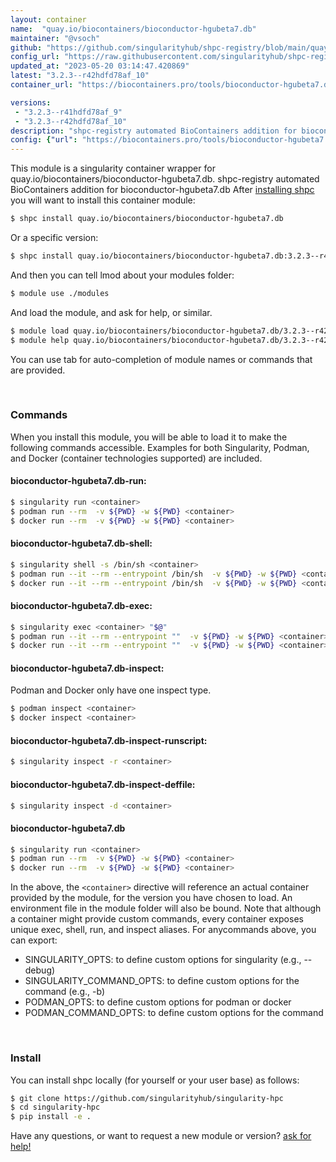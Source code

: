 ```yaml
---
layout: container
name:  "quay.io/biocontainers/bioconductor-hgubeta7.db"
maintainer: "@vsoch"
github: "https://github.com/singularityhub/shpc-registry/blob/main/quay.io/biocontainers/bioconductor-hgubeta7.db/container.yaml"
config_url: "https://raw.githubusercontent.com/singularityhub/shpc-registry/main/quay.io/biocontainers/bioconductor-hgubeta7.db/container.yaml"
updated_at: "2023-05-20 03:14:47.420869"
latest: "3.2.3--r42hdfd78af_10"
container_url: "https://biocontainers.pro/tools/bioconductor-hgubeta7.db"

versions:
 - "3.2.3--r41hdfd78af_9"
 - "3.2.3--r42hdfd78af_10"
description: "shpc-registry automated BioContainers addition for bioconductor-hgubeta7.db"
config: {"url": "https://biocontainers.pro/tools/bioconductor-hgubeta7.db", "maintainer": "@vsoch", "description": "shpc-registry automated BioContainers addition for bioconductor-hgubeta7.db", "latest": {"3.2.3--r42hdfd78af_10": "sha256:67a04ed5667db7b97f61bf1ba88d5ecca0c2f615b668c485758aa0236d74d5fa"}, "tags": {"3.2.3--r41hdfd78af_9": "sha256:85e2b59334604681fd059738c930d14c9f8ee93905ee95609c3e44ed0c4a516c", "3.2.3--r42hdfd78af_10": "sha256:67a04ed5667db7b97f61bf1ba88d5ecca0c2f615b668c485758aa0236d74d5fa"}, "docker": "quay.io/biocontainers/bioconductor-hgubeta7.db"}
---
```


This module is a singularity container wrapper for quay.io/biocontainers/bioconductor-hgubeta7.db.
shpc-registry automated BioContainers addition for bioconductor-hgubeta7.db
After [installing shpc](#install) you will want to install this container module:


```bash
$ shpc install quay.io/biocontainers/bioconductor-hgubeta7.db
```

Or a specific version:

```bash
$ shpc install quay.io/biocontainers/bioconductor-hgubeta7.db:3.2.3--r42hdfd78af_10
```

And then you can tell lmod about your modules folder:

```bash
$ module use ./modules
```

And load the module, and ask for help, or similar.

```bash
$ module load quay.io/biocontainers/bioconductor-hgubeta7.db/3.2.3--r42hdfd78af_10
$ module help quay.io/biocontainers/bioconductor-hgubeta7.db/3.2.3--r42hdfd78af_10
```

You can use tab for auto-completion of module names or commands that are provided.

<br>

### Commands

When you install this module, you will be able to load it to make the following commands accessible.
Examples for both Singularity, Podman, and Docker (container technologies supported) are included.

#### bioconductor-hgubeta7.db-run:

```bash
$ singularity run <container>
$ podman run --rm  -v ${PWD} -w ${PWD} <container>
$ docker run --rm  -v ${PWD} -w ${PWD} <container>
```

#### bioconductor-hgubeta7.db-shell:

```bash
$ singularity shell -s /bin/sh <container>
$ podman run --it --rm --entrypoint /bin/sh  -v ${PWD} -w ${PWD} <container>
$ docker run --it --rm --entrypoint /bin/sh  -v ${PWD} -w ${PWD} <container>
```

#### bioconductor-hgubeta7.db-exec:

```bash
$ singularity exec <container> "$@"
$ podman run --it --rm --entrypoint ""  -v ${PWD} -w ${PWD} <container> "$@"
$ docker run --it --rm --entrypoint ""  -v ${PWD} -w ${PWD} <container> "$@"
```

#### bioconductor-hgubeta7.db-inspect:

Podman and Docker only have one inspect type.

```bash
$ podman inspect <container>
$ docker inspect <container>
```

#### bioconductor-hgubeta7.db-inspect-runscript:

```bash
$ singularity inspect -r <container>
```

#### bioconductor-hgubeta7.db-inspect-deffile:

```bash
$ singularity inspect -d <container>
```



#### bioconductor-hgubeta7.db

```bash
$ singularity run <container>
$ podman run --rm  -v ${PWD} -w ${PWD} <container>
$ docker run --rm  -v ${PWD} -w ${PWD} <container>
```


In the above, the `<container>` directive will reference an actual container provided
by the module, for the version you have chosen to load. An environment file in the
module folder will also be bound. Note that although a container
might provide custom commands, every container exposes unique exec, shell, run, and
inspect aliases. For anycommands above, you can export:

 - SINGULARITY_OPTS: to define custom options for singularity (e.g., --debug)
 - SINGULARITY_COMMAND_OPTS: to define custom options for the command (e.g., -b)
 - PODMAN_OPTS: to define custom options for podman or docker
 - PODMAN_COMMAND_OPTS: to define custom options for the command

<br>

### Install

You can install shpc locally (for yourself or your user base) as follows:

```bash
$ git clone https://github.com/singularityhub/singularity-hpc
$ cd singularity-hpc
$ pip install -e .
```

Have any questions, or want to request a new module or version? [ask for help!](https://github.com/singularityhub/singularity-hpc/issues)